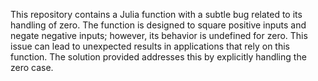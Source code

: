 This repository contains a Julia function with a subtle bug related to its handling of zero. The function is designed to square positive inputs and negate negative inputs; however, its behavior is undefined for zero. This issue can lead to unexpected results in applications that rely on this function. The solution provided addresses this by explicitly handling the zero case.